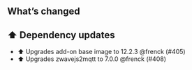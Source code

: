 ## What’s changed

## ⬆️ Dependency updates

- ⬆️ Upgrades add-on base image to 12.2.3 @frenck (#405)
- ⬆️ Upgrades zwavejs2mqtt to 7.0.0 @frenck (#408)
